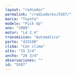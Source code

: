 ```yaml
---
layout: "radiador"
permalink: "/radiadores/5507/"
marca: "Toyota"
modelo: "Pick Up"
ano: "1988"
motor: "L4 2.4"
transmision: "Automática"
parte: "433198"
clima: "Con clima"
alto: "15 3/4"
ancho: "20 3/4"
observaciones: ""
id: "5507"
---
```


